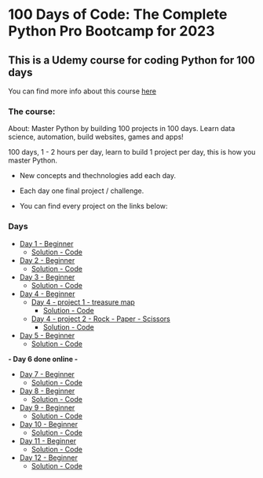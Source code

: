 # 100 Days of Code: The Complete Python Pro Bootcamp for 2023

## This is a Udemy course for coding Python for 100 days
You can find more info about this course [here](https://www.udemy.com/share/103IHM3@y3v-NJ7mo-v3hzYNI1Nsb1ou5eWbgkq_b6zznCAk_Xpwf9sndCbaaARZgrZWS59asA==/)

### The course:

About: Master Python by building 100 projects in 100 days. Learn data science, automation, build websites, games and apps!  
  
100 days, 1 - 2 hours per day, learn to build 1 project per day, this is how you master Python.

* New concepts and thechnologies add each day.

* Each day one final project / challenge.

* You can find every project on the links below:

### Days

* [Day 1 - Beginner](./daily_projects/day_1/instructions.md)
    * [Solution - Code](./daily_projects/day_1/main.py)
* [Day 2 - Beginner](./daily_projects/day_2/instructions.md)
    * [Solution - Code](./daily_projects/day_2/main.py)
* [Day 3 - Beginner](./daily_projects/day_3/instructions.md)
    * [Solution - Code](./daily_projects/day_3/main.py)
* [Day 4 - Beginner](./daily_projects/day_4/README.md)
    * [Day 4 - project 1 - treasure map](./daily_projects/day_4/treasure_map/instructions.md)
        * [Solution - Code](./daily_projects/day_4/treasure_map/main.py)
    * [Day 4 - project 2 - Rock - Paper - Scissors](./daily_projects/day_4/rock_paper_scissors/instructions.md)
        * [Solution - Code](./daily_projects/day_4/rock_paper_scissors/main.py)
* [Day 5 - Beginner](./daily_projects/day_5/instructions.md)
    * [Solution - Code](./daily_projects/day_5/main.py)  

**- Day 6 done online -**

* [Day 7 - Beginner](./daily_projects/day_7/instructions.md)
    * [Solution - Code](./daily_projects/day_7/main.py)
* [Day 8 - Beginner](./daily_projects/day_8/instructions.md)
    * [Solution - Code](./daily_projects/day_8/main.py)
* [Day 9 - Beginner](./daily_projects/day_9/instructions.md)
    * [Solution - Code](./daily_projects/day_9/main.py)
* [Day 10 - Beginner](./daily_projects/day_10/instructions.md)
    * [Solution - Code](./daily_projects/day_10/main.py)
* [Day 11 - Beginner](./daily_projects/day_11/instructions.md)
    * [Solution - Code](/daily_projects./day_11/main.py)
* [Day 12 - Beginner](./daily_projects/day_12/instructions.md)
    * [Solution - Code](/daily_projects./day_12/main.py)